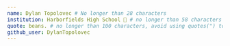 ```yaml
---
name: Dylan Topolovec # No longer than 28 characters
institution: Harborfields High School 🚩 # no longer than 58 characters
quote: beans. # no longer than 100 characters, avoid using quotes(") to guarantee the format remains the same.
github_user: DylanTopolovec
---
```

